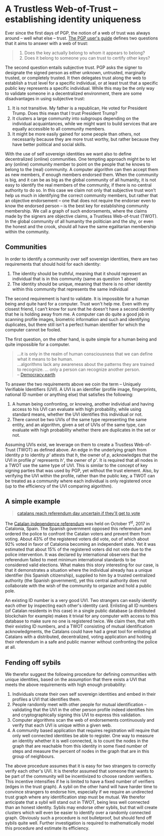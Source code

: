 # A Trustless Web-of-Trust &ndash; establishing identity uniqueness

Ever since the first days of PGP, the notion of a web of trust was always around &ndash; well what else &ndash; trust. [The PGP user's guide](https://web.pa.msu.edu/reference/pgpdoc1.html) defines two questions that it aims to answer with a web of trust:
> 1. Does the key actually belong to whom it appears to belong?
> 2. Does it belong to someone you can trust to certify other keys?

The second question entails subjective trust. PGP asks the signer to designate the signed person as either unknown, untrusted, marginally trusted, or completely trusted. It then delegates trust along the web to establish a trust level for a specific individual, or at least trust that a specific public key represents a specific individual. While this may be the only way to validate someone in a decentralized environment, there are some disadvantages in using subjective trust:
1. It is not transitive. My father is a republican, He voted for President Trump. Does this mean that I trust President Trump?
2. It clusters a large community into subgroups depending on the individual acquaintances, while we might want to build services that are equally accessible to all community members.
3. It might be more easily gained for some people than others, not necessarily because they are more trust worthy, but rather because they have better political and social skills.

With the use of self sovereign identities we want also to define decentralized (online) communities. One tempting approach might be to let any (online) community member to point on the people that he knows to belong to the (real) community. A computer algorithm can then accept them as new members, if enough members endorsed them. When the community is big, and it can be as big as the global community of all humanity, it is not easy to identify the real members of the community, if there is no central authority to do so. In this case we claim not only that subjective trust won't help us much in identifying the correct community members, but rather that an objective endorsement &ndash; one that does not require the endorser even to know the endorsed person &ndash; is the best key for establishing community membership. We call a graph of such endorsements, where the claims made by the signers are objective claims, a Trustless Web-of-trust (TWOT). In the global community of all humanity the politician and the shy, or even the honest and the crook, should all have the same egalitarian membership within the community.

## Communities

In order to identify a community over self sovereign identities, there are two requirements that should hold for each identity:
1. The identity should be truthful, meaning that it should represent an individual that is in this community (same as question 1 above)
2. The identity should be unique, meaning that there is no other identity within this community that represents the same individual

The second requirement is hard to validate. It is impossible for a human being and quite hard for a computer. Trust won't help me. Even with my closest friend, I can't know for sure that he doesn't have a second identity that he is holding away from me. A computer can do quite a good job in scanning profile images, biometric information and such and identifying duplicates, but there still isn't a perfect human identifier for which the computer cannot be fooled.

The first question, on the other hand, is quite simple for a human being and quite impossible for a computer.

> ...it is only in the realm of human consciousness that we can define what it means to be human.  
> ...algorithms lack any awareness about the patterns they are trained to recognize. ... only a person can recognize another person.  
> &ndash; [Democracy.earth](http://bit.ly/defpaper)

To answer the two requirements above we coin the term &ndash; Uniquely Verifiable Identifiers (UVI). A UVI is an identifier (profile image, fingerprints, national ID number or anything else) that satisfies the following:
1. A human being confronting, or knowing, another individual and having access to his UVI can evaluate with high probability, while using standard means, whether the UVI identifies this individual or not.
2. There cannot be two UVIs of the same type representing the same entity, and an algorithm, given a set of UVIs of the same type, can evaluate with high probability whether there are duplicates in the set or not.

Assuming UVIs exist, we leverage on them to create a Trustless Web-of-Trust (TWOT) as defined above. An edge in the underlying graph from identity _p_ to identity _p'_ attests that _h_, the owner of _p_, acknowledges that the UVI in profile _p'_ represents _h'_, the owner of _p'_. It is required that all nodes in a TWOT use the same type of UVI. This is similar to the concept of key signing parties that was used by PGP, yet without the trust element. Also, by verifying the UVI within the profile, rather than the public key, a TWOT can be treated as a community where each individual is only registered once (up to the efficiency of the UVI comparing algorithm).

## A simple example

> [catalans reach referendum day uncertain if they'll get to vote](https://www.bloomberg.com/news/articles/2017-09-30/catalans-reach-referendum-day-uncertain-if-they-ll-get-to-vote)

The [Catalan independence referendum](https://en.wikipedia.org/wiki/Catalan_independence_referendum,_2017) was held on October 1<sup>st</sup>, 2017 in Catalonia, Spain. The Spanish government opposed this referendum and ordered the police to confront the Catalan voters and prevent them from voting. About 43\% of the registered voters did vote, out of which about 92\% voted in favor of Catalonia becoming an independent state. Yet it was estimated that about 15\% of the registered voters did not vote due to the police intervention. It was declared by international observers that the referendum failed to meet minimum international standards to be considered valid elections. What makes this story interesting for our case, is that it demonstrates a situation where the individual already has a unique identifier (his Spanish citizenship), supplied to him by a trusted centralized authority (the Spanish government), yet this central authority does not collaborate with the wish of the community to organize and hold a public pole.

An existing ID number is a very good UVI. Two strangers can easily identify each other by inspecting each other's identity card. Enlisting all ID numbers (of Catalan residents in this case) in a single public database (a distributed blockchain for example) makes it trivial for any computer with access to this database to make sure no one is registered twice. We claim then, that with their existing ID numbers, and a TWOT consisting of mutual identification acknowledgments, the Catalans could have had a great tool for enlisting all Catalans with a distributed, decentralized, voting application and holding their referendum in a safe and public manner without confronting the police at all.

## Fending off sybils

We therefor suggest the following procedure for defining communities with unique identities, based on the assumption that there exists a UVI that meets the above requirements with high enough probability:
1. Individuals create their own self sovereign identities and embed in their profiles a UVI that identifies them.
2. People randomly meet with other people for mutual identification &ndash; validating that the UVI in the other person profile indeed identifies him and cryptographically signing this UVI to express this validation.
3. Computer algorithms scan the web of endorsements continuously and verify that each UVI is unique within a given web.
4. A community based application that requires registration will require that only well connected identities be able to register. One way to measure an identity whether it is well connected, is to count the nodes in the graph that are reachable from this identity in some fixed number of steps and measure the percent of nodes in the graph that are in this group of neighbours.

The above procedure assumes that it is easy for two strangers to correctly verify each other's UVI. It is therefor assumed that someone that wants to be part of the community will be incentivized to choose random verifiers. This incentive intensifies if he is limited to have a fixed number of verifiers (edges in the trust graph). A sybil on the other hand will have harder time to convince strangers to endorse him, especially if we require an undirected trust graph where any identification step must be mutual. We therefor anticipate that a sybil will stand out in TWOT, being less well connected than an honest identity. Sybils may endorse other sybils, but that will create clusters which will even be easier to identify over a randomly connected graph. Obviously such a procedure is not bulletproof, but should fend off sybils quite well. Further investigation is required to mathematically model this procedure and estimate its efficiency.
